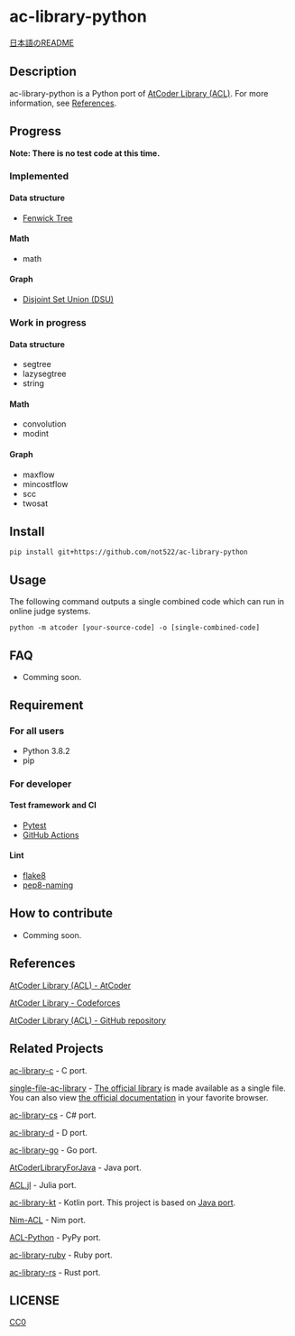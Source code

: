 # ac-library-python

[日本語のREADME](README_ja.md)

## Description

ac-library-python is a Python port of [AtCoder Library (ACL)](https://atcoder.jp/posts/517). For more information, see [References](#References).

## Progress

**Note: There is no test code at this time.**

### Implemented

#### Data structure

+ [Fenwick Tree](https://github.com/atcoder/ac-library/blob/master/document_en/fenwicktree.md)

#### Math

+ math

#### Graph

+ [Disjoint Set Union (DSU)](https://github.com/atcoder/ac-library/blob/master/document_en/dsu.md)

### Work in progress

#### Data structure

+ segtree
+ lazysegtree
+ string

#### Math

+ convolution
+ modint

#### Graph

+ maxflow
+ mincostflow
+ scc
+ twosat

## Install

```
pip install git+https://github.com/not522/ac-library-python
```

## Usage

The following command outputs a single combined code which can run in online judge systems.

```
python -m atcoder [your-source-code] -o [single-combined-code]
```

## FAQ

+ Comming soon.

## Requirement

### For all users

+ Python 3.8.2
+ pip

### For developer

#### Test framework and CI

+ [Pytest](https://docs.pytest.org/en/stable/)
+ [GitHub Actions](https://docs.github.com/en/actions/language-and-framework-guides/using-python-with-github-actions)

#### Lint

+ [flake8](https://pypi.org/project/flake8/)
+ [pep8-naming](https://pypi.org/project/pep8-naming/)

## How to contribute

+ Comming soon.

## References

[AtCoder Library (ACL) - AtCoder](https://atcoder.jp/posts/517)

[AtCoder Library - Codeforces](https://codeforces.com/blog/entry/82400)

[AtCoder Library (ACL) - GitHub repository](https://github.com/atcoder/ac-library)

## Related Projects

[ac-library-c](https://github.com/siumai1223/ac-library-c) - C port.

[single-file-ac-library](https://github.com/TumoiYorozu/single-file-ac-library) - [The official library](https://atcoder.jp/posts/517) is made available as a single file. You can also view [the official documentation](https://tumoiyorozu.github.io/single-file-ac-library/document_ja/) in your favorite browser.

[ac-library-cs](https://github.com/key-moon/ac-library-cs) - C# port.

[ac-library-d](https://github.com/arkark/ac-library-d) - D port.

[ac-library-go](https://github.com/monkukui/ac-library-go) - Go port.

[AtCoderLibraryForJava](https://github.com/NASU41/AtCoderLibraryForJava) - Java port.

[ACL.jl](https://github.com/abap34/ACL.jl) - Julia port.

[ac-library-kt](https://github.com/da-louis/ac-library-kt) - Kotlin port. This project is based on [Java port](https://github.com/NASU41/AtCoderLibraryForJava).

[Nim-ACL](https://github.com/zer0-star/Nim-ACL) - Nim port.

[ACL-Python](https://github.com/Mitarushi/ACL-Python) - PyPy port.

[ac-library-ruby](https://github.com/universato/ac-library-rb) - Ruby port.

[ac-library-rs](https://github.com/rust-lang-ja/ac-library-rs) - Rust port.

## LICENSE

[CC0](https://creativecommons.org/share-your-work/public-domain/cc0)

